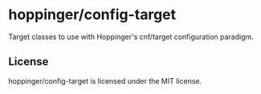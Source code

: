 # hoppinger/config-target

Target classes to use with Hoppinger's cnf/target configuration paradigm.

## License

hoppinger/config-target is licensed under the MIT license.
    